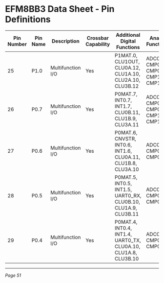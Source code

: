 # EFM8BB3 Data Sheet - Pin Definitions

| Pin Number | Pin Name | Description       | Crossbar Capability | Additional Digital Functions                         | Analog Functions                  |
|------------|----------|-------------------|---------------------|----------------------------------------------------|---------------------------------|
| 25         | P1.0     | Multifunction I/O | Yes                 | P1MAT.0, CLU1OUT, CLU0A.12, CLU1A.10, CLU2A.10, CLU3B.12 | ADC0.6, CMP0P.6, CMP0N.6, CMP1P.1, CMP1N.1 |
| 26         | P0.7     | Multifunction I/O | Yes                 | P0MAT.7, INT0.7, INT1.7, CLU0B.11, CLU1B.9, CLU3A.11 | ADC0.5, CMP0P.5, CMP0N.5, CMP1P.0, CMP1N.0 |
| 27         | P0.6     | Multifunction I/O | Yes                 | P0MAT.6, CNVSTR, INT0.6, INT1.6, CLU0A.11, CLU1B.8, CLU3A.10 | ADC0.4, CMP0P.4, CMP0N.4         |
| 28         | P0.5     | Multifunction I/O | Yes                 | P0MAT.5, INT0.5, INT1.5, UART0_RX, CLU0B.10, CLU1A.9, CLU3B.11 | ADC0.3, CMP0P.3, CMP0N.3         |
| 29         | P0.4     | Multifunction I/O | Yes                 | P0MAT.4, INT0.4, INT1.4, UART0_TX, CLU0A.10, CLU1A.8, CLU3B.10 | ADC0.2, CMP0P.2, CMP0N.2         |

---
*Page 51*